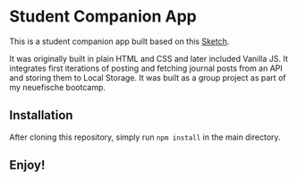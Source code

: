 # Student Companion App

This is a student companion app built based on this [Sketch](https://www.sketch.com/s/4b6ce9a7-f7b8-4bd1-a5ac-f8a8a924be3e).

It was originally built in plain HTML and CSS and later included Vanilla JS. It integrates first iterations of posting and fetching journal posts from an API and storing them to Local Storage. It was built as a group project as part of my neuefische bootcamp.

## Installation

After cloning this repository, simply run `npm install` in the main directory.

## Enjoy!
